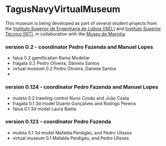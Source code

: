 # TagusNavyVirtualMuseum

This museum is being developed as part of several student projects from the [Instituto Superior de Engenharia de Lisboa (ISEL)](https://www.isel.pt/en) and [Instituto Superior Técnico (IST)](https://tecnico.ulisboa.pt/en/), in collaboration with the [Museu de Marinha](https://ccm.marinha.pt/pt/museu)

### version 0.2 - coordinator Pedro Fazenda and Manuel Lopes
+ falua 0.2 gamification Rama Modeliar
+ fragata 0.2 Pedro Oliveira, Daniela Santos
+ virtual museum 0.2 Pedro Oliveira, Daniela Santos
+ 
### version 0.124 - coordinator Pedro Fazenda and Manuel Lopes
+ muleta 0.2 trawling control Nuno Covão and João Costa
+ fragata 0.1 3d model Duarte Gonçalves and Rodrigo Pereira
+ falua 0.1 3d model Laura Baeta

### version 0.123 - coordinator Pedro Fazenda
+ muleta 0.1 3d model Mafalda Perdigão, and Pedro Ulisses
+ virtual museum 0.1 Mafalda Perdigão, and Pedro Ulisses
